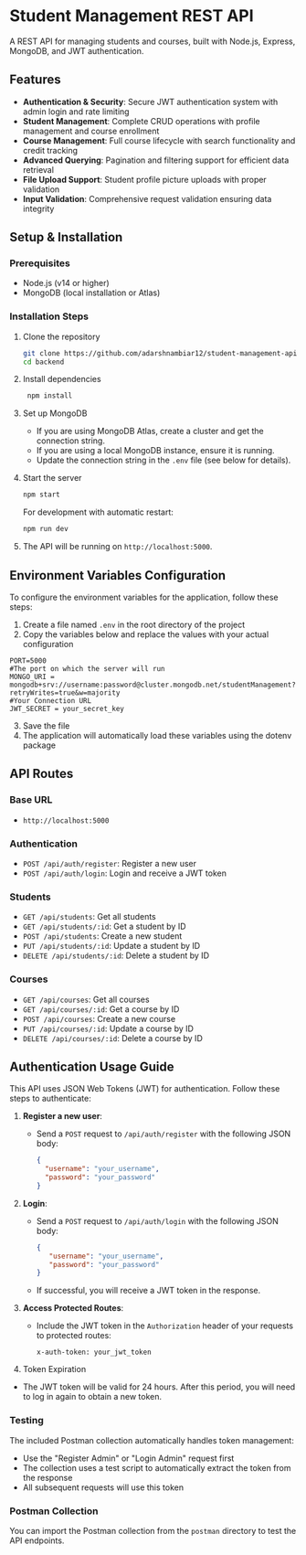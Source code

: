 # Student Management REST API

A REST API for managing students and courses, built with Node.js, Express, MongoDB, and JWT authentication.

## Features

- **Authentication & Security**: Secure JWT authentication system with admin login and rate limiting
- **Student Management**: Complete CRUD operations with profile management and course enrollment
- **Course Management**: Full course lifecycle with search functionality and credit tracking
- **Advanced Querying**: Pagination and filtering support for efficient data retrieval
- **File Upload Support**: Student profile picture uploads with proper validation
- **Input Validation**: Comprehensive request validation ensuring data integrity

## Setup & Installation

### Prerequisites
- Node.js (v14 or higher)
- MongoDB (local installation or Atlas)

### Installation Steps

1. Clone the repository
   ```bash
   git clone https://github.com/adarshnambiar12/student-management-api.git
   cd backend
   ``` 

2. Install dependencies
   ```bash
    npm install
    ```

3. Set up MongoDB
   - If you are using MongoDB Atlas, create a cluster and get the connection string.
   - If you are using a local MongoDB instance, ensure it is running.
   - Update the connection string in the `.env` file (see below for details).

4. Start the server
    ```bash
    npm start
    ```

    For development with automatic restart:
    ```bash
    npm run dev
    ```

5. The API will be running on `http://localhost:5000`.

## Environment Variables Configuration
To configure the environment variables for the application, follow these steps:

1. Create a file named `.env` in the root directory of the project
2. Copy the variables below and replace the values with your actual configuration
```plaintext
PORT=5000
#The port on which the server will run
MONGO_URI = mongodb+srv://username:password@cluster.mongodb.net/studentManagement?retryWrites=true&w=majority
#Your Connection URL
JWT_SECRET = your_secret_key
```
3. Save the file
4. The application will automatically load these variables using the dotenv package

## API Routes
### Base URL
- `http://localhost:5000`

### Authentication
- `POST /api/auth/register`: Register a new user
- `POST /api/auth/login`: Login and receive a JWT token
### Students
- `GET /api/students`: Get all students
- `GET /api/students/:id`: Get a student by ID
- `POST /api/students`: Create a new student
- `PUT /api/students/:id`: Update a student by ID
- `DELETE /api/students/:id`: Delete a student by ID
### Courses
- `GET /api/courses`: Get all courses
- `GET /api/courses/:id`: Get a course by ID
- `POST /api/courses`: Create a new course
- `PUT /api/courses/:id`: Update a course by ID
- `DELETE /api/courses/:id`: Delete a course by ID

## Authentication Usage Guide
This API uses JSON Web Tokens (JWT) for authentication. Follow these steps to authenticate:

1. **Register a new user**:
   - Send a `POST` request to `/api/auth/register` with the following JSON body:
     ```json
     {
       "username": "your_username",
       "password": "your_password"
     }
     ```

2. **Login**:
    - Send a `POST` request to `/api/auth/login` with the following JSON body:
      ```json
      {
         "username": "your_username",
         "password": "your_password"
      }
      ```
    - If successful, you will receive a JWT token in the response.

3. **Access Protected Routes**:
    - Include the JWT token in the `Authorization` header of your requests to protected routes:
      ```
      x-auth-token: your_jwt_token
      ```

4. Token Expiration
- The JWT token will be valid for 24 hours. After this period, you will need to log in again to obtain a new token.

### Testing
The included Postman collection automatically handles token management:

- Use the "Register Admin" or "Login Admin" request first
- The collection uses a test script to automatically extract the token from the response
- All subsequent requests will use this token

### Postman Collection
You can import the Postman collection from the `postman` directory to test the API endpoints.